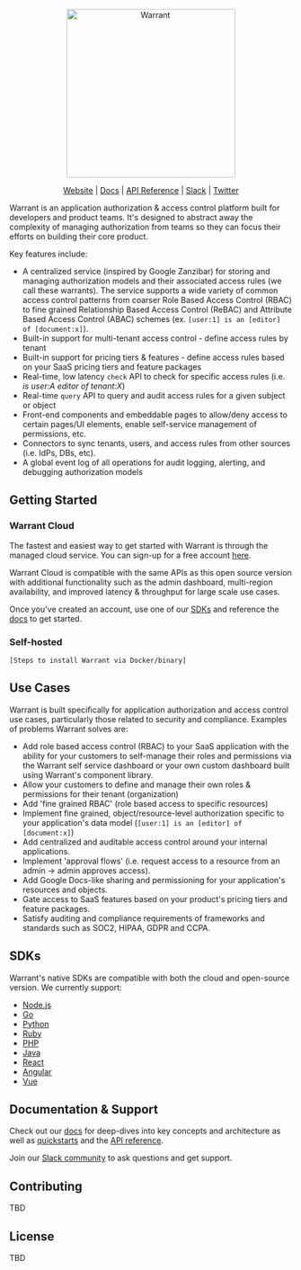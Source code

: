 <p align="center">
    <a href="https://warrant.dev/"><img src="https://warrant.dev/images/logo-primary-wide.png" width="300px" alt="Warrant" /></a>
</p>
<p align="center">
  <a href="https://warrant.dev/">Website</a> |
  <a href="https://docs.warrant.dev/">Docs</a> |
  <a href="https://docs.warrant.dev/objecttypes/get-all-object-types/">API Reference</a> |
  <a href="https://join.slack.com/t/warrantcommunity/shared_invite/zt-12g84updv-5l1pktJf2bI5WIKN4_~f4w">Slack</a> | 
  <a href="https://twitter.com/warrant_dev">Twitter</a>
</p>

Warrant is an application authorization & access control platform built for developers and product teams. It's designed to abstract away the complexity of managing authorization from teams so they can focus their efforts on building their core product.

Key features include:
- A centralized service (inspired by Google Zanzibar) for storing and managing authorization models and their associated access rules (we call these warrants). The service supports a wide variety of common access control patterns from coarser Role Based Access Control (RBAC) to fine grained Relationship Based Access Control (ReBAC) and Attribute Based Access Control (ABAC) schemes (ex. `[user:1] is an [editor] of [document:x]`).
- Built-in support for multi-tenant access control - define access rules by tenant
- Built-in support for pricing tiers & features - define access rules based on your SaaS pricing tiers and feature packages
- Real-time, low latency `check` API to check for specific access rules (i.e. *is user:A editor of tenant:X*)
- Real-time `query` API to query and audit access rules for a given subject or object
- Front-end components and embeddable pages to allow/deny access to certain pages/UI elements, enable self-service management of permissions, etc.
- Connectors to sync tenants, users, and access rules from other sources (i.e. IdPs, DBs, etc).
- A global event log of all operations for audit logging, alerting, and debugging authorization models

## Getting Started

### Warrant Cloud

The fastest and easiest way to get started with Warrant is through the managed cloud service. You can sign-up for a free account [here](https://app.warrant.dev/signup).

Warrant Cloud is compatible with the same APIs as this open source version with additional functionality such as the admin dashboard, multi-region availability, and improved latency &amp; throughput for large scale use cases.

Once you've created an account, use one of our [SDKs](/#SDKs) and reference the [docs](https://docs.warrant.dev/) to get started.

### Self-hosted

```shell
[Steps to install Warrant via Docker/binary]
```

## Use Cases

Warrant is built specifically for application authorization and access control use cases, particularly those related to security and compliance. Examples of problems Warrant solves are:

- Add role based access control (RBAC) to your SaaS application with the ability for your customers to self-manage their roles and permissions via the Warrant self service dashboard or your own custom dashboard built using Warrant's component library.
- Allow your customers to define and manage their own roles &amp; permissions for their tenant (organization)
- Add 'fine grained RBAC' (role based access to specific resources)
- Implement fine grained, object/resource-level authorization specific to your application's data model (`[user:1] is an [editor] of [document:x]`)
- Add centralized and auditable access control around your internal applications.
- Implement 'approval flows' (i.e. request access to a resource from an admin -> admin approves access).
- Add Google Docs-like sharing and permissioning for your application's resources and objects.
- Gate access to SaaS features based on your product's pricing tiers and feature packages.
- Satisfy auditing and compliance requirements of frameworks and standards such as SOC2, HIPAA, GDPR and CCPA.

## SDKs

Warrant's native SDKs are compatible with both the cloud and open-source version. We currently support:
- [Node.js](https://github.com/warrant-dev/warrant-node)
- [Go](https://github.com/warrant-dev/warrant-go)
- [Python](https://github.com/warrant-dev/warrant-python)
- [Ruby](https://github.com/warrant-dev/warrant-ruby)
- [PHP](https://github.com/warrant-dev/warrant-php)
- [Java](https://github.com/warrant-dev/warrant-java)
- [React](https://github.com/warrant-dev/react-warrant-js)
- [Angular](https://github.com/warrant-dev/angular-warrant)
- [Vue](https://github.com/warrant-dev/vue-warrant)

## Documentation & Support

Check out our [docs](https://docs.warrant.dev/) for deep-dives into key concepts and architecture as well as [quickstarts](https://docs.warrant.dev/quickstart/role-based-access-control/) and the [API reference](https://docs.warrant.dev/objecttypes/get-all-object-types/).

Join our [Slack community](https://join.slack.com/t/warrantcommunity/shared_invite/zt-12g84updv-5l1pktJf2bI5WIKN4_~f4w) to ask questions and get support.

## Contributing

TBD

## License

TBD
